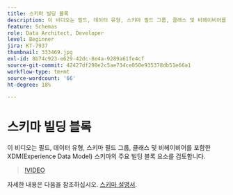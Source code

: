 ```yaml
---
title: 스키마 빌딩 블록
description: 이 비디오는 필드, 데이터 유형, 스키마 필드 그룹, 클래스 및 비헤이비어를 포함한 XDM(Experience Data Model) 스키마의 주요 빌딩 블록 요소를 검토합니다.
feature: Schemas
role: Data Architect, Developer
level: Beginner
jira: KT-7937
thumbnail: 333469.jpg
exl-id: 8b74c923-e629-42dc-8e4a-9289a61fe4cf
source-git-commit: 42427df298e2c5ae734ce050e935378db51e66a1
workflow-type: tm+mt
source-wordcount: '66'
ht-degree: 18%

---
```


# 스키마 빌딩 블록

이 비디오는 필드, 데이터 유형, 스키마 필드 그룹, 클래스 및 비헤이비어를 포함한 XDM(Experience Data Model) 스키마의 주요 빌딩 블록 요소를 검토합니다.

>[!VIDEO](https://video.tv.adobe.com/v/333469?quality=12&learn=on)

자세한 내용은 다음을 참조하십시오. [스키마 설명서](https://experienceleague.adobe.com/docs/experience-platform/xdm/home.html?lang=ko-KR).
